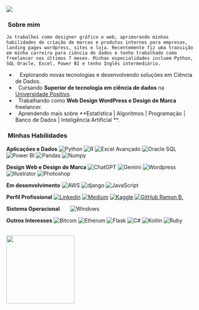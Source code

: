 ![](https://komarev.com/ghpvc/?username=SkippeRBM&color=006bed)

<h3> &nbsp;Sobre mim </h3>

  `Ja trabalhei como designer gráfico e web, aprimorando minhas habilidades de criação de marcas e produtos internos para empresas, landing pages wordpress, sites e loja. Recentemente fiz uma transição em minha carreira para ciência de dados e tenho trabalhado como freelancer nos últimos 7 meses. Minhas especialidades incluem Python, SQL Oracle, Excel, Power BI e tenho Inglês intermediário.`

- ‍ &nbsp; Explorando novas tecnologias e desenvolvendo soluções em Ciência de Dados.
-  &nbsp; Cursando **Superior de tecnologia em ciência de dados** na <a href="https://www.linkedin.com/in/ramonbarbozam/">Universidade Positivo</a>.
-  &nbsp; Trabalhando como **Web Design WordPress e Design de Marca** freelancer.
-  &nbsp; Aprendendo mais sobre **Estatística | Algoritmos | Programação | Banco de Dados | Inteligência Artificial **.

<h3>  &nbsp;Minhas Habilidades </h3>

**Aplicações e Dados**
![Python](https://img.shields.io/badge/Python-14354C?style=for-the-badge&logo=python&logoColor=white)
![R](https://img.shields.io/badge/R-276DC3?style=for-the-badge&logo=r&logoColor=white)
![Excel Avançado](https://img.shields.io/badge/Microsoft_Excel-217346?style=for-the-badge&logo=microsoft-excel&logoColor=white)
![Oracle SQL](https://img.shields.io/badge/Oracle-F80000?style=for-the-badge&logo=Oracle&logoColor=white )
![Power BI](https://img.shields.io/badge/PowerBI-F2C811?style=for-the-badge&logo=Power%20BI&logoColor=white)
![Pandas](https://img.shields.io/badge/Pandas-2C2D72?style=for-the-badge&logo=pandas&logoColor=white)
![Numpy](https://img.shields.io/badge/Numpy-777BB4?style=for-the-badge&logo=numpy&logoColor=white)


**Design Web e Design de Marca**
![ChatGPT](https://img.shields.io/badge/ChatGPT-74aa9c?style=for-the-badge&logo=openai&logoColor=white )
![Gemini](https://img.shields.io/badge/Gemini-8E75B2?style=for-the-badge&logo=googlebard&logoColor=fff )
![Wordpress](	https://img.shields.io/badge/Wordpress-21759B?style=for-the-badge&logo=wordpress&logoColor=white)
![Illustrator](https://img.shields.io/badge/Adobe%20Illustrator-FF9A00?style=for-the-badge&logo=adobe%20illustrator&logoColor=white)
![Photoshop](https://img.shields.io/badge/Adobe%20Photoshop-31A8FF?style=for-the-badge&logo=Adobe%20Photoshop&logoColor=black)

**Em desenvolvimento**
![AWS](https://img.shields.io/badge/Amazon_AWS-FF9900?style=for-the-badge&logo=amazonaws&logoColor=white)
![django](https://img.shields.io/badge/Django-092E20?style=for-the-badge&logo=django&logoColor=green)
![JavaScript](https://img.shields.io/badge/JavaScript-323330?style=for-the-badge&logo=javascript&logoColor=F7DF1E)

**Perfil Profissional**
[![Linkedin](https://img.shields.io/badge/LinkedIn-0077B5?style=for-the-badge&logo=linkedin&logoColor=white)](https://www.linkedin.com/in/ramonbarbozam/)
[![Medium](https://img.shields.io/badge/Medium-12100E?style=for-the-badge&logo=medium&logoColor=white)](https://medium.com/@ramom.skipper)
[![Kaggle]( https://img.shields.io/badge/Kaggle-20BEFF?style=for-the-badge&logo=Kaggle&logoColor=white)](https://www.kaggle.com/ramonethos)
[![GitHub Ramon B.](https://img.shields.io/github/followers/richardcpereira?label=follow&style=social)](https://github.com/SkippeRBM)

**Sistema Operacional**  
  
  ![Windows](https://img.shields.io/badge/Windows-0078D6?style=for-the-badge&logo=windows&logoColor=white)

**Outros Interesses**
![Bitcoin](https://img.shields.io/badge/Bitcoin-000000?style=for-the-badge&logo=bitcoin&logoColor=white)
![Etherum](https://img.shields.io/badge/Ethereum-3C3C3D?style=for-the-badge&logo=Ethereum&logoColor=white)
![Flask](https://img.shields.io/badge/Flask-000000?style=for-the-badge&logo=flask&logoColor=white)
![C#](https://img.shields.io/badge/C%23-239120?style=for-the-badge&logo=csharp&logoColor=white)
![Kotlin](https://img.shields.io/badge/Kotlin-B125EA?style=for-the-badge&logo=kotlin&logoColor=white)
![Ruby](https://img.shields.io/badge/Ruby-CC342D?style=for-the-badge&logo=ruby&logoColor=white)

<br/>

<a href="https://github.com/SkippeRBM">
  <img height="180em" src="https://github-readme-stats.vercel.app/api?username=SkippeRBM&theme=dracula&show_icons=true" />
</a>

<br/>
